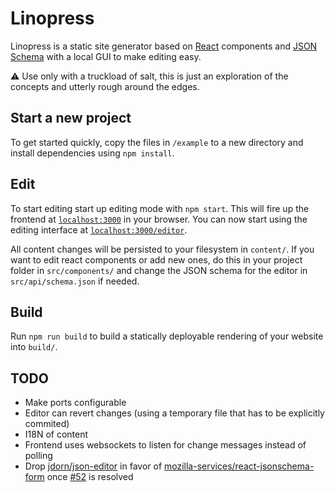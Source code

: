 # Linopress

Linopress is a static site generator based on [React](https://facebook.github.io/react/) components and [JSON Schema](http://json-schema.org/) with a local GUI to make editing easy.

⚠ Use only with a truckload of salt, this is just an exploration of the concepts and utterly rough around the edges.

## Start a new project

To get started quickly, copy the files in `/example` to a new directory and install dependencies using `npm install`.

## Edit

To start editing start up editing mode with `npm start`. This will fire up the frontend at [`localhost:3000`](http://localhost:3000) in your browser. You can now start using the editing interface at [`localhost:3000/editor`](http://localhost:3000/editor). 

All content changes will be persisted to your filesystem in `content/`. If you want to edit react components or add new ones, do this in your project folder in `src/components/` and change the JSON schema for the editor in `src/api/schema.json` if needed.

## Build

Run `npm run build` to build a statically deployable rendering of your website into `build/`. 


## TODO

* Make ports configurable
* Editor can revert changes (using a temporary file that has to be explicitly commited)
* I18N of content
* Frontend uses websockets to listen for change messages instead of polling
* Drop [jdorn/json-editor](https://github.com/jdorn/json-editor) in favor of [mozilla-services/react-jsonschema-form](https://github.com/mozilla-services/react-jsonschema-form) once [#52](https://github.com/mozilla-services/react-jsonschema-form/issues/52) is resolved